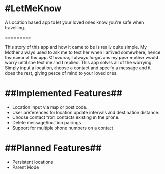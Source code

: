#LetMeKnow
=========

A Location based app to let your loved ones know you're safe when travelling.

=========

This story of this app and how it came to be is really quite simple. My Mother always used to ask me to text her when I arrived somewhere, hence the name of the app. Of course, I always forgot and 
my poor mother would worry until she text me and I replied. This app solves all of the worrying. Simply input a location, choose a contact and specify a message and it does the rest, giving peace
of mind to your loved ones.

##Implemented Features##
=========
* Location input via map or post code.
* User preferences for location update intervals and destination distance.
* Choose contact from contacts existing in the phone.
* Delete message/location pairings
* Support for multiple phone numbers on a contact

##Planned Features##
=========
* Persistent locations
* Parent Mode
